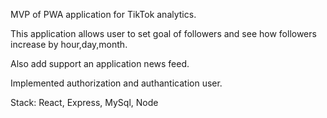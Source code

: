 <p>MVP of PWA application for TikTok analytics.</p> 
<p>This application allows user to set goal of followers and see how followers increase by hour,day,month.</p> 
<p>Also add support an application news feed.</p> 
<p>Implemented authorization and authantication user.</p> 

<p>Stack: React, Express, MySql, Node</p> 
